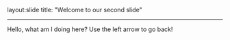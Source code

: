 layout:slide
title: "Welcome to our second slide"

----
Hello, what am I doing here?
Use the left arrow to go back!
